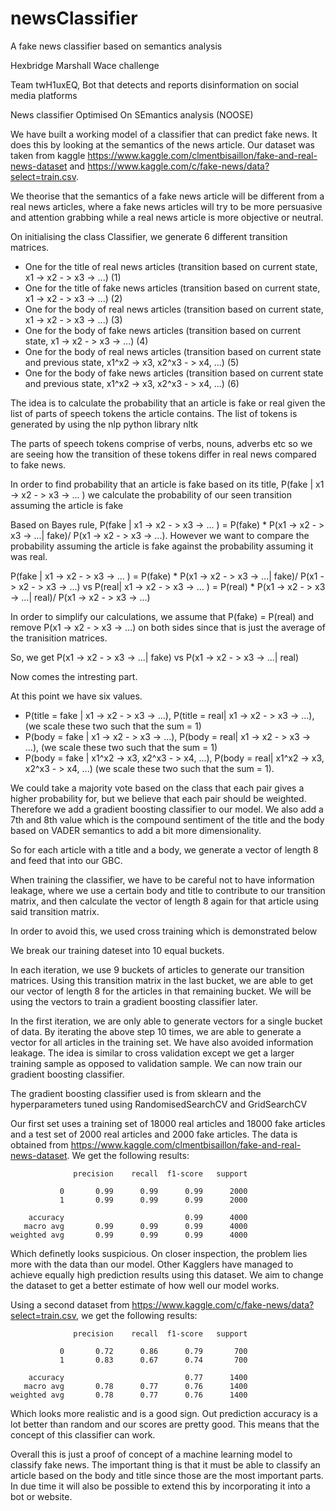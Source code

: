 # newsClassifier
A fake news classifier based on semantics analysis

Hexbridge Marshall Wace challenge 

Team twH1uxEQ, Bot that detects and reports disinformation on social media platforms

News classifier Optimised On SEmantics analysis (NOOSE)

We have built a working model of a classifier that can predict fake news. It does this by looking at the semantics of the news article. 
Our dataset was taken from kaggle https://www.kaggle.com/clmentbisaillon/fake-and-real-news-dataset and https://www.kaggle.com/c/fake-news/data?select=train.csv.

We theorise that the semantics of a fake news article will be different from a real news articles, where a fake news articles will try to be more
persuasive and attention grabbing while a real news article is more objective or neutral.

On initialising the class Classifier, we generate 6 different transition matrices. 
- One for the title of real news articles (transition based on current state, x1 -> x2 - > x3 -> ...) (1)
- One for the title of fake news articles (transition based on current state, x1 -> x2 - > x3 -> ...) (2)
- One for the body of real news articles (transition based on current state, x1 -> x2 - > x3 -> ...) (3)
- One for the body of fake news articles (transition based on current state, x1 -> x2 - > x3 -> ...) (4)
- One for the body of real news articles (transition based on current state and previous state, x1^x2 -> x3, x2^x3 - > x4, ...) (5)
- One for the body of fake news articles (transition based on current state and previous state, x1^x2 -> x3, x2^x3 - > x4, ...) (6)

The idea is to calculate the probability that an article is fake or real given the list of parts of speech tokens the article contains.
The list of tokens is generated by using the nlp python library nltk

The parts of speech tokens comprise of verbs, nouns, adverbs etc so we are seeing how the transition of these tokens differ in real news compared to fake news.

In order to find probability that an article is fake based on its title, P(fake | x1 -> x2 - > x3 -> ... ) we calculate the probability of our seen transition assuming the article is fake

Based on Bayes rule, P(fake | x1 -> x2 - > x3 -> ... ) = P(fake) * P(x1 -> x2 - > x3 -> ...| fake)/ P(x1 -> x2 - > x3 -> ...). However we want to compare the probability assuming the article is fake against the probability assuming it was real.

P(fake | x1 -> x2 - > x3 -> ... ) = P(fake) * P(x1 -> x2 - > x3 -> ...| fake)/ P(x1 -> x2 - > x3 -> ...) vs P(real| x1 -> x2 - > x3 -> ... ) = P(real) * P(x1 -> x2 - > x3 -> ...| real)/ P(x1 -> x2 - > x3 -> ...)

In order to simplify our calculations, we assume that P(fake) = P(real) and remove P(x1 -> x2 - > x3 -> ...) on both sides since that is just the average of the tranisition matrices.

So, we get P(x1 -> x2 - > x3 -> ...| fake) vs P(x1 -> x2 - > x3 -> ...| real)



Now comes the intresting part. 

At this point we have six values.

- P(title = fake | x1 -> x2 - > x3 -> ...), P(title = real| x1 -> x2 - > x3 -> ...), (we scale these two such that the sum = 1)
- P(body = fake | x1 -> x2 - > x3 -> ...), P(body = real| x1 -> x2 - > x3 -> ...), (we scale these two such that the sum = 1)
- P(body = fake | x1^x2 -> x3, x2^x3 - > x4, ...), P(body = real| x1^x2 -> x3, x2^x3 - > x4, ...) (we scale these two such that the sum = 1).

We could take a majority vote based on the class that each pair gives a higher probability for, but we believe that each pair should be weighted. Therefore we add a gradient boosting classifier to our model.
We also add a 7th and 8th value which is the compound sentiment of the title and the body based on VADER semantics to add a bit more dimensionality. 

So for each article with a title and a body, we generate a vector of length 8 and feed that into our GBC.

When training the classifier, we have to be careful not to have information leakage, where we use a certain body and title to contribute to our transition matrix, and then calculate the vector of length 8 again for that article using said transition matrix.

In order to avoid this, we used cross training which is demonstrated below

We break our training dateset into 10 equal buckets.
 
In each iteration, we use 9 buckets of articles to generate our transition matrices. Using this transition matrix in the last bucket, we are able to get our vector of length 8 for the articles in that remaining bucket. We will be using the vectors to train a gradient boosting classifier later. 

In the first iteration, we are only able to generate vectors for a single bucket of data. By iterating the above step 10 times, we are able to generate a vector for all articles in the training set. We have also avoided information leakage. The idea is similar to cross validation except we get a larger training sample as opposed to validation sample. We can now train our gradient boosting classifier.

The gradient boosting classifier used is from sklearn and the hyperparameters tuned using RandomisedSearchCV and GridSearchCV


Our first set uses a training set of 18000 real articles and 18000 fake articles and a test set of 2000 real articles and 2000 fake articles. The data is obtained from https://www.kaggle.com/clmentbisaillon/fake-and-real-news-dataset. We get the following results:

                  precision    recall  f1-score   support

               0       0.99      0.99      0.99      2000
               1       0.99      0.99      0.99      2000

        accuracy                           0.99      4000
       macro avg       0.99      0.99      0.99      4000
    weighted avg       0.99      0.99      0.99      4000

Which definetly looks suspicious. On closer inspection, the problem lies more with the data than our model. Other Kagglers have managed to achieve equally high prediction results using this dataset. 
We aim to change the dataset to get a better estimate of how well our model works.

Using a second dataset from https://www.kaggle.com/c/fake-news/data?select=train.csv, we get the following results:

                  precision    recall  f1-score   support
  
               0       0.72      0.86      0.79       700
               1       0.83      0.67      0.74       700
 
        accuracy                           0.77      1400
       macro avg       0.78      0.77      0.76      1400
    weighted avg       0.78      0.77      0.76      1400
 
Which looks more realistic and is a good sign. Out prediction accuracy is a lot better than random and our scores are pretty good. This means that the concept of this classifier can work.

Overall this is just a proof of concept of a machine learning model to classify fake news.  The important thing is that it must be able to classify an article based on the body and title since those are the most important parts.
In due time it will also be possible to extend this by incorporating it into a bot or website.
